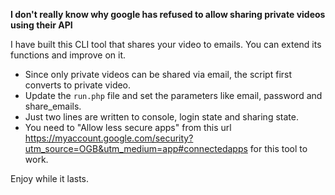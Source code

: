**I don't really know why google has refused to allow sharing private videos using their API**

I have built this CLI tool that shares your video to emails.
You can extend its functions and improve on it.


* Since only private videos can be shared via email, the script first converts to private video.
* Update the `run.php` file and set the parameters like email, password and share_emails.
* Just two lines are written to console, login state and sharing state.
* You need to "Allow less secure apps" from this url https://myaccount.google.com/security?utm_source=OGB&utm_medium=app#connectedapps for this tool to work.


Enjoy while it lasts.
